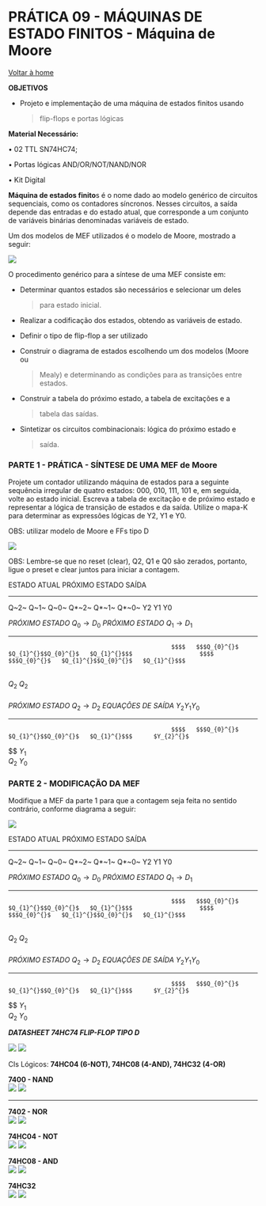 
<script>
  MathJax = {
    tex: {inlineMath: [['$', '$'], ['\\(', '\\)']]}
  };
  </script>
  <script id="MathJax-script" async src="https://cdn.jsdelivr.net/npm/mathjax@3/es5/tex-chtml.js"></script>

   <script src="https://cdn.jsdelivr.net/npm/mermaid@8.4.0/dist/mermaid.min.js"></script>
 <script>mermaid.initialize({startOnLoad:true});</script>


# PRÁTICA 09 - MÁQUINAS DE ESTADO FINITOS - Máquina de Moore

[Voltar à home](../)

**OBJETIVOS**

-   Projeto e implementação de uma máquina de estados finitos usando
    > flip-flops e portas lógicas

**Material Necessário:**

• 02 TTL SN74HC74;

• Portas lógicas AND/OR/NOT/NAND/NOR

• Kit Digital

**Máquina de estados finito**s é o nome dado ao modelo genérico de
circuitos sequenciais, como os contadores sı́ncronos. Nesses circuitos, a
saída depende das entradas e do estado atual, que corresponde a um
conjunto de variáveis binárias denominadas variáveis de estado.

Um dos modelos de MEF utilizados é o modelo de Moore, mostrado a seguir:

![](./pr09/media/image10.png)


O procedimento genérico para a síntese de uma MEF consiste em:

-   Determinar quantos estados são necessários e selecionar um deles
    > para estado inicial.

-   Realizar a codificação dos estados, obtendo as variáveis de estado.

-   Definir o tipo de flip-flop a ser utilizado

-   Construir o diagrama de estados escolhendo um dos modelos (Moore ou
    > Mealy) e determinando as condições para as transições entre
    > estados.

-   Construir a tabela do próximo estado, a tabela de excitações e a
    > tabela das saı́das.

-   Sintetizar os circuitos combinacionais: lógica do próximo estado e
    > saı́da.

### PARTE 1 - PRÁTICA - SÍNTESE DE UMA MEF de Moore

Projete um contador utilizando máquina de estados para a seguinte
sequência irregular de quatro estados: 000, 010, 111, 101 e, em seguida,
volte ao estado inicial. Escreva a tabela de excitação e de próximo
estado e representar a lógica de transição de estados e da saída.
Utilize o mapa-K para determinar as expressões lógicas de Y2, Y1 e Y0.

OBS: utilizar modelo de Moore e FFs tipo D

![](./pr09/media/image12.png)


OBS: Lembre-se que no reset (clear), Q2, Q1 e Q0 são zerados, portanto,
ligue o preset e clear juntos para iniciar a contagem.

  ESTADO ATUAL          PRÓXIMO ESTADO      SAÍDA
  -------------- ------ ---------------- -- -------- -------- -------- -- ---- ---- ----
  Q~2~           Q~1~   Q~0~                Q\*~2~   Q\*~1~   Q\*~0~      Y2   Y1   Y0






  *PRÓXIMO ESTADO* $Q_{0}^{} \rightarrow D_{0}$          *PRÓXIMO ESTADO* $Q_{1}^{} \rightarrow D_{1}$
  ----------------------------------------------- ------ ----------------------------------------------- ---------------------- -------------- -- ------------ ------ -------------- ---------------------- --------------
                                                  $$$$   $$$Q_{0}^{}$                                    $Q_{1}^{}$$Q_{0}^{}$   $Q_{1}^{}$$$                   $$$$   $$$Q_{0}^{}$   $Q_{1}^{}$$Q_{0}^{}$   $Q_{1}^{}$$$
  $$                                                                                                                                              $$                                                        
  $Q_{2}^{}$                                                                                                                                      $Q_{2}^{}$                                                

###

  *PRÓXIMO ESTADO* $Q_{2}^{} \rightarrow D_{2}$          *EQUAÇÕES DE SAÍDA* $Y_{2}^{}Y_{1}^{}Y_{0}^{}$
  ----------------------------------------------- ------ ------------------------------------------------ ---------------------- -------------- -- ------------ --
                                                  $$$$   $$$Q_{0}^{}$                                     $Q_{1}^{}$$Q_{0}^{}$   $Q_{1}^{}$$$      $Y_{2}^{}$   
  $$                                                                                                                                               $Y_{1}^{}$   
  $Q_{2}^{}$                                                                                                                                       $Y_{0}^{}$   

### PARTE 2 - MODIFICAÇÃO DA MEF

Modifique a MEF da parte 1 para que a contagem seja feita no sentido
contrário, conforme diagrama a seguir:

![](./pr09/media/image6.png)


  ESTADO ATUAL          PRÓXIMO ESTADO      SAÍDA
  -------------- ------ ---------------- -- -------- -------- -------- -- ---- ---- ----
  Q~2~           Q~1~   Q~0~                Q\*~2~   Q\*~1~   Q\*~0~      Y2   Y1   Y0






  *PRÓXIMO ESTADO* $Q_{0}^{} \rightarrow D_{0}$          *PRÓXIMO ESTADO* $Q_{1}^{} \rightarrow D_{1}$
  ----------------------------------------------- ------ ----------------------------------------------- ---------------------- -------------- -- ------------ ------ -------------- ---------------------- --------------
                                                  $$$$   $$$Q_{0}^{}$                                    $Q_{1}^{}$$Q_{0}^{}$   $Q_{1}^{}$$$                   $$$$   $$$Q_{0}^{}$   $Q_{1}^{}$$Q_{0}^{}$   $Q_{1}^{}$$$
  $$                                                                                                                                              $$                                                        
  $Q_{2}^{}$                                                                                                                                      $Q_{2}^{}$                                                

###

  *PRÓXIMO ESTADO* $Q_{2}^{} \rightarrow D_{2}$          *EQUAÇÕES DE SAÍDA* $Y_{2}^{}Y_{1}^{}Y_{0}^{}$
  ----------------------------------------------- ------ ------------------------------------------------ ---------------------- -------------- -- ------------ --
                                                  $$$$   $$$Q_{0}^{}$                                     $Q_{1}^{}$$Q_{0}^{}$   $Q_{1}^{}$$$      $Y_{2}^{}$   
  $$                                                                                                                                               $Y_{1}^{}$   
  $Q_{2}^{}$                                                                                                                                       $Y_{0}^{}$   

***DATASHEET 74HC74 FLIP-FLOP TIPO D***

![](./pr09/media/image9.png)
![](./pr09/media/image14.png)


CIs Lógicos: **74HC04 (6-NOT), 74HC08 (4-AND), 74HC32 (4-OR)**

  **7400 - NAND**    
![](./pr09/media/image5.png)
![](./pr09/media/image8.png)
  ------------------ ----------------------------------------------------------------------------------------------------------------------------------------------------------------------------------
  **7402 - NOR**     
![](./pr09/media/image13.png)
![](./pr09/media/image1.png)

  **74HC04 - NOT**   
![](./pr09/media/image7.png)
![](./pr09/media/image15.png)

  **74HC08 - AND**   
![](./pr09/media/image2.png)
![](./pr09/media/image16.png)

  **74HC32**         
![](./pr09/media/image4.png)
![](./pr09/media/image3.png)
